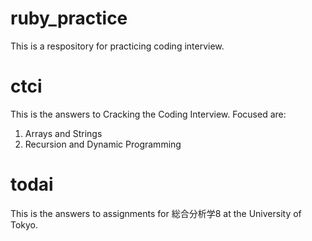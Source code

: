 # ruby_practice
This is a respository for practicing coding interview.

# ctci
This is the answers to Cracking the Coding Interview.
Focused are:
1. Arrays and Strings
9. Recursion and Dynamic Programming

# todai
This is the answers to assignments for 総合分析学8 at the University of Tokyo.
